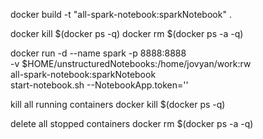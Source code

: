docker build -t "all-spark-notebook:sparkNotebook" .

docker kill $(docker ps -q)
docker rm $(docker ps -a -q)

docker run -d --name spark  -p 8888:8888  \
    -v $HOME/unstructuredNotebooks:/home/jovyan/work:rw  \
     all-spark-notebook:sparkNotebook \
     start-notebook.sh --NotebookApp.token=''


kill all running containers docker kill $(docker ps -q)

delete all stopped containers docker rm $(docker ps -a -q)

